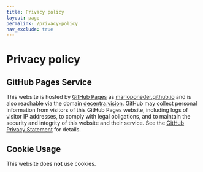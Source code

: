 ```yaml
---
title: Privacy policy
layout: page
permalink: /privacy-policy
nav_exclude: true
---
```


# Privacy policy

## GitHub Pages Service

This website is hosted by [GitHub Pages](https://pages.github.com) as [marioponeder.github.io](https://marioponeder.github.io) and is also reachable via the domain [decentra.vision](https://decentra.vision). GitHub may collect personal information from visitors of this GitHub Pages website, including logs of visitor IP addresses, to comply with legal obligations, and to maintain the security and integrity of this website and their service. See the [GitHub Privacy Statement](https://docs.github.com/site-policy/privacy-policies/github-privacy-statement) for details.

## Cookie Usage

This website does **not** use cookies.

